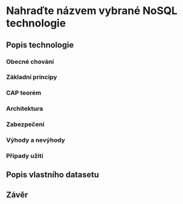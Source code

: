 # Nahraďte názvem vybrané NoSQL technologie

## Popis technologie

### Obecné chování

### Základní principy

### CAP teorém

### Architektura

### Zabezpečení

### Výhody a nevýhody

### Případy užití

## Popis vlastního datasetu

## Závěr

